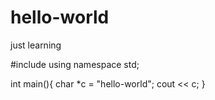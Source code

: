 # hello-world
just learning

#include <iostream>
using namespace std;

int main(){
  char *c = "hello-world";
  cout << c;
}
